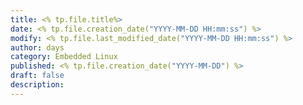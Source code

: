 ```yaml
---
title: <% tp.file.title%>
date: <% tp.file.creation_date("YYYY-MM-DD HH:mm:ss") %>
modify: <% tp.file.last_modified_date("YYYY-MM-DD HH:mm:ss") %>
author: days
category: Embedded Linux
published: <% tp.file.creation_date("YYYY-MM-DD") %>
draft: false
description:
---
```


